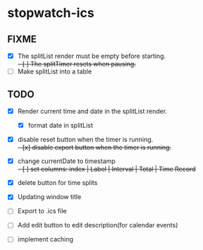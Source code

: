 # stopwatch-ics

## FIXME

- [x] The splitList render must be empty before starting.\
      ~~- [ ] The splitTimer resets when pausing.~~
- [ ] Make splitList into a table

## TODO

- [x] Render current time and date in the splitList render.
  - [x] format date in splitList
- [x] disable reset button when the timer is running.\
      ~~- [x] disable export button when the timer is running.~~
- [x] change currentDate to timestamp\
~~- [ ] set columns: index | Label | Interval | Total | Time Record~~
- [x] delete button for time splits
- [x] Updating window title

- [ ] Export to .ics file
- [ ] Add edit button to edit description(for calendar events)
- [ ] implement caching 
